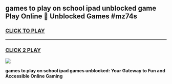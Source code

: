 
## games to play on school ipad unblocked game Play Online 👋 Unblocked Games #mz74s
<h3>
<a href="https://premium.freeplayer.one?title=games_to_play_on_school_ipad&ref=21F">CLICK TO PLAY</a></h3>
<hr>

<h3>
<a href="https://premium.freeplayer.one?title=games_to_play_on_school_ipad&ref=21F">CLICK 2 PLAY</a>
  
</h3>

<a href="https://premium.freeplayer.one?title=games_to_play_on_school_ipad&ref=21F/"><img src="https://clearcache.store/games.png"></a>


**games to play on school ipad games unblocked: Your Gateway to Fun and Accessible Online Gaming**
